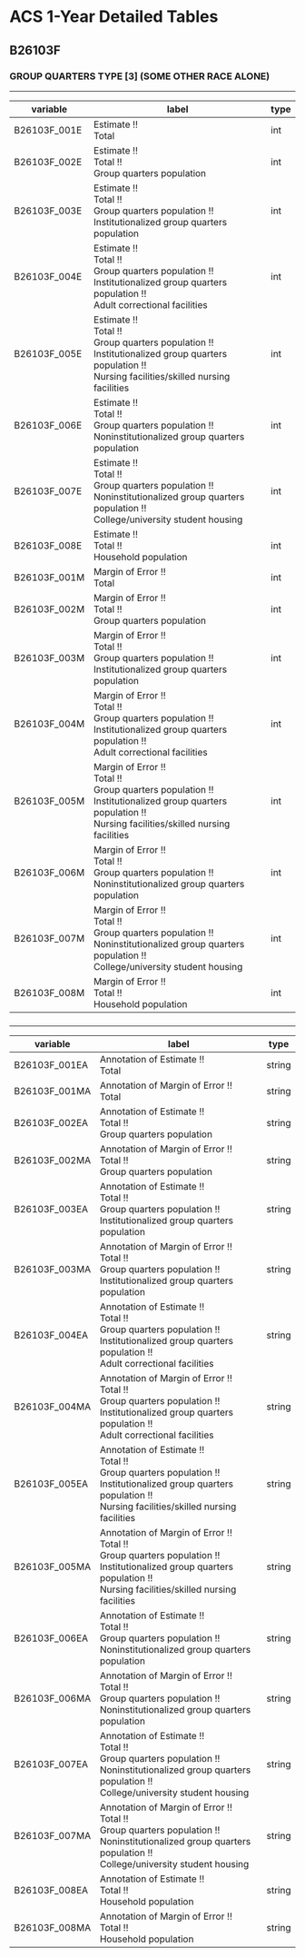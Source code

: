 # ACS 1-Year Detailed Tables

## B26103F

### GROUP QUARTERS TYPE [3] (SOME OTHER RACE ALONE)

___

| variable | label | type |
| ----- | ----- | ----- |
| B26103F_001E | Estimate !!<br>Total | int |
| B26103F_002E | Estimate !!<br>Total !!<br>Group quarters population | int |
| B26103F_003E | Estimate !!<br>Total !!<br>Group quarters population !!<br>Institutionalized group quarters population | int |
| B26103F_004E | Estimate !!<br>Total !!<br>Group quarters population !!<br>Institutionalized group quarters population !!<br>Adult correctional facilities | int |
| B26103F_005E | Estimate !!<br>Total !!<br>Group quarters population !!<br>Institutionalized group quarters population !!<br>Nursing facilities/skilled nursing facilities | int |
| B26103F_006E | Estimate !!<br>Total !!<br>Group quarters population !!<br>Noninstitutionalized group quarters population | int |
| B26103F_007E | Estimate !!<br>Total !!<br>Group quarters population !!<br>Noninstitutionalized group quarters population !!<br>College/university student housing | int |
| B26103F_008E | Estimate !!<br>Total !!<br>Household population | int |
| B26103F_001M | Margin of Error !!<br>Total | int |
| B26103F_002M | Margin of Error !!<br>Total !!<br>Group quarters population | int |
| B26103F_003M | Margin of Error !!<br>Total !!<br>Group quarters population !!<br>Institutionalized group quarters population | int |
| B26103F_004M | Margin of Error !!<br>Total !!<br>Group quarters population !!<br>Institutionalized group quarters population !!<br>Adult correctional facilities | int |
| B26103F_005M | Margin of Error !!<br>Total !!<br>Group quarters population !!<br>Institutionalized group quarters population !!<br>Nursing facilities/skilled nursing facilities | int |
| B26103F_006M | Margin of Error !!<br>Total !!<br>Group quarters population !!<br>Noninstitutionalized group quarters population | int |
| B26103F_007M | Margin of Error !!<br>Total !!<br>Group quarters population !!<br>Noninstitutionalized group quarters population !!<br>College/university student housing | int |
| B26103F_008M | Margin of Error !!<br>Total !!<br>Household population | int |
### 

___

| variable | label | type |
| ----- | ----- | ----- |
| B26103F_001EA | Annotation of Estimate !!<br>Total | string |
| B26103F_001MA | Annotation of Margin of Error !!<br>Total | string |
| B26103F_002EA | Annotation of Estimate !!<br>Total !!<br>Group quarters population | string |
| B26103F_002MA | Annotation of Margin of Error !!<br>Total !!<br>Group quarters population | string |
| B26103F_003EA | Annotation of Estimate !!<br>Total !!<br>Group quarters population !!<br>Institutionalized group quarters population | string |
| B26103F_003MA | Annotation of Margin of Error !!<br>Total !!<br>Group quarters population !!<br>Institutionalized group quarters population | string |
| B26103F_004EA | Annotation of Estimate !!<br>Total !!<br>Group quarters population !!<br>Institutionalized group quarters population !!<br>Adult correctional facilities | string |
| B26103F_004MA | Annotation of Margin of Error !!<br>Total !!<br>Group quarters population !!<br>Institutionalized group quarters population !!<br>Adult correctional facilities | string |
| B26103F_005EA | Annotation of Estimate !!<br>Total !!<br>Group quarters population !!<br>Institutionalized group quarters population !!<br>Nursing facilities/skilled nursing facilities | string |
| B26103F_005MA | Annotation of Margin of Error !!<br>Total !!<br>Group quarters population !!<br>Institutionalized group quarters population !!<br>Nursing facilities/skilled nursing facilities | string |
| B26103F_006EA | Annotation of Estimate !!<br>Total !!<br>Group quarters population !!<br>Noninstitutionalized group quarters population | string |
| B26103F_006MA | Annotation of Margin of Error !!<br>Total !!<br>Group quarters population !!<br>Noninstitutionalized group quarters population | string |
| B26103F_007EA | Annotation of Estimate !!<br>Total !!<br>Group quarters population !!<br>Noninstitutionalized group quarters population !!<br>College/university student housing | string |
| B26103F_007MA | Annotation of Margin of Error !!<br>Total !!<br>Group quarters population !!<br>Noninstitutionalized group quarters population !!<br>College/university student housing | string |
| B26103F_008EA | Annotation of Estimate !!<br>Total !!<br>Household population | string |
| B26103F_008MA | Annotation of Margin of Error !!<br>Total !!<br>Household population | string |

